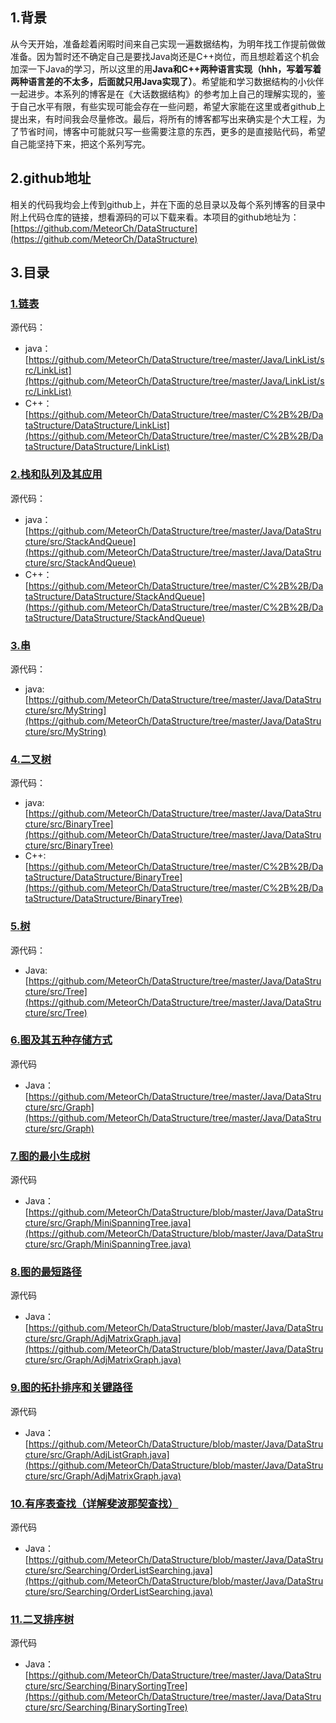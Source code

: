 ## 1.背景
从今天开始，准备趁着闲暇时间来自己实现一遍数据结构，为明年找工作提前做做准备。因为暂时还不确定自己是要找Java岗还是C++岗位，而且想趁着这个机会加深一下Java的学习，所以这里的用**Java和C++两种语言实现（hhh，写着写着两种语言差的不太多，后面就只用Java实现了）**。希望能和学习数据结构的小伙伴一起进步。本系列的博客是在《大话数据结构》的参考加上自己的理解实现的，鉴于自己水平有限，有些实现可能会存在一些问题，希望大家能在这里或者github上提出来，有时间我会尽量修改。最后，将所有的博客都写出来确实是个大工程，为了节省时间，博客中可能就只写一些需要注意的东西，更多的是直接贴代码，希望自己能坚持下来，把这个系列写完。
## 2.github地址
相关的代码我均会上传到github上，并在下面的总目录以及每个系列博客的目录中附上代码仓库的链接，想看源码的可以下载来看。本项目的github地址为：[https://github.com/MeteorCh/DataStructure](https://github.com/MeteorCh/DataStructure)
## 3.目录
### [1.链表](https://blog.csdn.net/qq_31709249/article/details/102964210)
   源代码：
   * java：[https://github.com/MeteorCh/DataStructure/tree/master/Java/LinkList/src/LinkList](https://github.com/MeteorCh/DataStructure/tree/master/Java/LinkList/src/LinkList)
  * C++：[https://github.com/MeteorCh/DataStructure/tree/master/C%2B%2B/DataStructure/DataStructure/LinkList](https://github.com/MeteorCh/DataStructure/tree/master/C%2B%2B/DataStructure/DataStructure/LinkList)
### [2.栈和队列及其应用](https://blog.csdn.net/qq_31709249/article/details/102980902)
源代码：
* java：[https://github.com/MeteorCh/DataStructure/tree/master/Java/DataStructure/src/StackAndQueue](https://github.com/MeteorCh/DataStructure/tree/master/Java/DataStructure/src/StackAndQueue)
* C++：[https://github.com/MeteorCh/DataStructure/tree/master/C%2B%2B/DataStructure/DataStructure/StackAndQueue](https://github.com/MeteorCh/DataStructure/tree/master/C%2B%2B/DataStructure/DataStructure/StackAndQueue)
### [3.串](https://blog.csdn.net/qq_31709249/article/details/103039222)
源代码：
* java: [https://github.com/MeteorCh/DataStructure/tree/master/Java/DataStructure/src/MyString](https://github.com/MeteorCh/DataStructure/tree/master/Java/DataStructure/src/MyString)
### [4.二叉树](https://blog.csdn.net/qq_31709249/article/details/103092783)
源代码：
* java:  [https://github.com/MeteorCh/DataStructure/tree/master/Java/DataStructure/src/BinaryTree](https://github.com/MeteorCh/DataStructure/tree/master/Java/DataStructure/src/BinaryTree)
* C++: [https://github.com/MeteorCh/DataStructure/tree/master/C%2B%2B/DataStructure/DataStructure/BinaryTree](https://github.com/MeteorCh/DataStructure/tree/master/C%2B%2B/DataStructure/DataStructure/BinaryTree)
### [5.树](https://blog.csdn.net/qq_31709249/article/details/103208057)
源代码：
* Java: [https://github.com/MeteorCh/DataStructure/tree/master/Java/DataStructure/src/Tree](https://github.com/MeteorCh/DataStructure/tree/master/Java/DataStructure/src/Tree)
### [6.图及其五种存储方式](https://blog.csdn.net/qq_31709249/article/details/103329610)
源代码
* Java：[https://github.com/MeteorCh/DataStructure/tree/master/Java/DataStructure/src/Graph](https://github.com/MeteorCh/DataStructure/tree/master/Java/DataStructure/src/Graph)
### [7.图的最小生成树](https://blog.csdn.net/qq_31709249/article/details/103516512)
源代码
* Java：[https://github.com/MeteorCh/DataStructure/blob/master/Java/DataStructure/src/Graph/MiniSpanningTree.java](https://github.com/MeteorCh/DataStructure/blob/master/Java/DataStructure/src/Graph/MiniSpanningTree.java)
### [8.图的最短路径](https://blog.csdn.net/qq_31709249/article/details/103588126)
源代码
* Java：[https://github.com/MeteorCh/DataStructure/blob/master/Java/DataStructure/src/Graph/AdjMatrixGraph.java](https://github.com/MeteorCh/DataStructure/blob/master/Java/DataStructure/src/Graph/AdjMatrixGraph.java)
### [9.图的拓扑排序和关键路径](https://blog.csdn.net/qq_31709249/article/details/103678382)
源代码
* Java：[https://github.com/MeteorCh/DataStructure/blob/master/Java/DataStructure/src/Graph/AdjListGraph.java](https://github.com/MeteorCh/DataStructure/blob/master/Java/DataStructure/src/Graph/AdjMatrixGraph.java)
### [10.有序表查找（详解斐波那契查找）](https://blog.csdn.net/qq_31709249/article/details/103717879)
源代码
* Java：[https://github.com/MeteorCh/DataStructure/blob/master/Java/DataStructure/src/Searching/OrderListSearching.java](https://github.com/MeteorCh/DataStructure/blob/master/Java/DataStructure/src/Searching/OrderListSearching.java)
### [11.二叉排序树](https://blog.csdn.net/qq_31709249/article/details/103748021)
源代码
* Java：[https://github.com/MeteorCh/DataStructure/tree/master/Java/DataStructure/src/Searching/BinarySortingTree](https://github.com/MeteorCh/DataStructure/tree/master/Java/DataStructure/src/Searching/BinarySortingTree)
